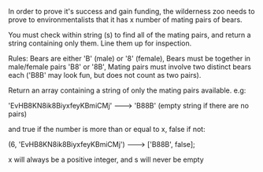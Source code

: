 In order to prove it's success and gain funding, the wilderness zoo needs to prove to environmentalists that it has x number of mating pairs of bears.

You must check within string (s) to find all of the mating pairs, and return a string containing only them. Line them up for inspection.

Rules: Bears are either 'B' (male) or '8' (female), Bears must be together in male/female pairs 'B8' or '8B', Mating pairs must involve two distinct bears each ('B8B' may look fun, but does not count as two pairs).

Return an array containing a string of only the mating pairs available. e.g:

'EvHB8KN8ik8BiyxfeyKBmiCMj' ---> 'B88B' (empty string if there are no pairs)

and true if the number is more than or equal to x, false if not:

(6, 'EvHB8KN8ik8BiyxfeyKBmiCMj') ---> ['B88B', false];

x will always be a positive integer, and s will never be empty